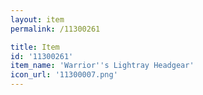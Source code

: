 ```yaml
---
layout: item
permalink: /11300261

title: Item
id: '11300261'
item_name: 'Warrior''s Lightray Headgear'
icon_url: '11300007.png'
---
```

